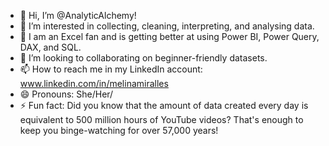 - 👋 Hi, I’m @AnalyticAlchemy!
- 👀 I’m interested in collecting, cleaning, interpreting, and analysing data.
- 🌱 I am an Excel fan and is getting better at using Power BI, Power Query, DAX, and SQL.
- 💞️ I’m looking to collaborating on beginner-friendly datasets.
- 📫 How to reach me in my LinkedIn account: www.linkedin.com/in/melinamiralles
- 😄 Pronouns: She/Her/
- ⚡ Fun fact: Did you know that the amount of data created every day is equivalent to 500 million hours of YouTube videos? That's enough to keep you binge-watching for over 57,000 years!

<!---
AnalyticAlchemy/AnalyticAlchemy is a ✨ special ✨ repository because its `README.md` (this file) appears on your GitHub profile.
You can click the Preview link to take a look at your changes.
--->
